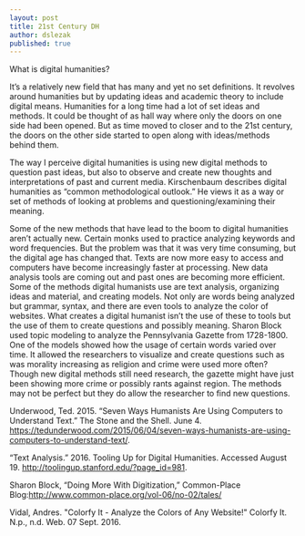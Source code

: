 ```yaml
---
layout: post
title: 21st Century DH
author: dslezak
published: true
---
```


What is digital humanities? 

It’s a relatively new field that has many and yet no set definitions. It revolves around humanities but by updating ideas and academic theory to include digital means. Humanities for a long time had a lot of set ideas and methods. It could be thought of as hall way where only the doors on one side had been opened. But as time moved to closer and to the 21st century, the doors on the other side started to open along with ideas/methods behind them. 

The way I perceive digital humanities is using new digital methods to question past ideas, but also to observe and create new thoughts and interpretations of past and current media. Kirschenbaum describes  digital humanities as “common methodological outlook.” He views it as a way or set of methods of looking at problems and questioning/examining their meaning. 

Some of the new methods that have lead to the boom to digital humanities aren’t actually new. Certain monks used to practice analyzing keywords and word frequencies. But the problem was that it was very time consuming, but the digital age has changed that. Texts are now more easy to access and computers have become increasingly faster at processing. New data analysis tools are coming out and past ones are becoming more efficient. Some of the methods digital humanists use are text analysis, organizing ideas and material, and creating models. Not only are words being analyzed but grammar, syntax, and there are even tools to analyze the color of websites. What creates a digital humanist isn’t the use of these to tools but the use of them to create questions and possibly meaning. Sharon Block used topic modeling to analyze the Pennsylvania Gazette from 1728-1800. One of the models showed how the usage of certain words varied over time. It allowed the researchers to visualize and create questions such as was morality increasing as religion and crime were used more often? Though new digital methods still need research, the gazette might have just been showing more crime or possibly rants against region. The methods may not be perfect but they do allow the researcher to find new questions. 


Underwood, Ted. 2015. “Seven Ways Humanists Are Using Computers to Understand Text.” The Stone and the Shell. June 4. https://tedunderwood.com/2015/06/04/seven-ways-humanists-are-using-computers-to-understand-text/. 

“Text Analysis.” 2016. Tooling Up for Digital Humanities. Accessed August 19. http://toolingup.stanford.edu/?page_id=981. 

Sharon Block, “Doing More With Digitization,” Common-Place Blog:http://www.common-place.org/vol-06/no-02/tales/ 

Vidal, Andres. "Colorfy It - Analyze the Colors of Any Website!" Colorfy It. N.p., n.d. Web. 07 Sept. 2016. 
